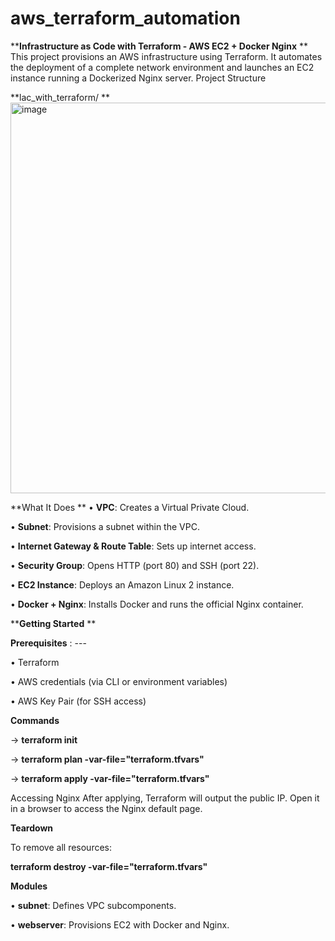 # aws_terraform_automation

****Infrastructure as Code with Terraform - AWS EC2 + Docker Nginx**
**
This project provisions an AWS infrastructure using Terraform. It automates the deployment of a complete network environment and launches an EC2 instance running a Dockerized Nginx server.
Project Structure

**lac_with_terraform/
**
<img width="625" alt="image" src="https://github.com/user-attachments/assets/f7c40ec9-2fef-4ef2-85e9-4ceefb1f6c39" />


**What It Does
**
•	**VPC**: Creates a Virtual Private Cloud.

•	**Subnet**: Provisions a subnet within the VPC.

•	**Internet Gateway & Route Table**: Sets up internet access.

•	**Security Group**: Opens HTTP (port 80) and SSH (port 22).

•	**EC2 Instance**: Deploys an Amazon Linux 2 instance.

•	**Docker + Nginx**: Installs Docker and runs the official Nginx container.

****Getting Started**
**



**Prerequisites** : ---

• Terraform

• AWS credentials (via CLI or environment variables)

• AWS Key Pair (for SSH access)

**Commands**


-> **terraform init**

-> **terraform plan -var-file="terraform.tfvars"**

-> **terraform apply -var-file="terraform.tfvars"**


Accessing Nginx
After applying, Terraform will output the public IP. Open it in a browser to access the Nginx default page.

**Teardown**

To remove all resources:

**terraform destroy -var-file="terraform.tfvars"**

**Modules**


• **subnet**: Defines VPC subcomponents.

• **webserver**: Provisions EC2 with Docker and Nginx.
